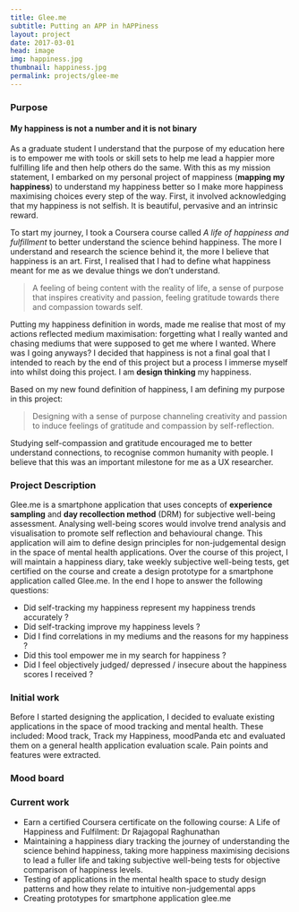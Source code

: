 ```yaml
---
title: Glee.me
subtitle: Putting an APP in hAPPiness
layout: project
date: 2017-03-01
head: image
img: happiness.jpg
thumbnail: happiness.jpg
permalink: projects/glee-me
---
```


### Purpose

#### My happiness is not a number and it is not binary

As a graduate student I understand that the purpose of my education here is to empower me with tools or skill sets to help me lead a happier more fulfilling life and then help others do the same. With this as my mission statement, I embarked on my personal project of mappiness (**mapping my happiness**) to understand my happiness better so I make more happiness maximising choices every step of the way. First, it involved acknowledging that my happiness is not selfish. It is beautiful, pervasive and an intrinsic reward.

To start my journey, I took a Coursera course called *A life of happiness and fulfillment* to better understand the science behind happiness. The more I understand and research the science behind it, the more I believe that happiness is an art. First, I realised that I had to define what happiness meant for me as we devalue things we don’t understand.

>A feeling of being content with the reality of life, a sense of purpose that inspires creativity and passion, feeling gratitude towards there and compassion towards self.

Putting my happiness definition in words, made me realise that most of my actions reflected medium maximisation: forgetting what I really wanted and chasing mediums that were supposed to get me where I wanted. Where was I going anyways? I decided that happiness is not a final goal that I intended to reach by the end of this project but a process I immerse myself into whilst doing this project. I am **design thinking** my happiness. 

Based on my new found definition of happiness, I am defining my purpose in this project:

>Designing with a sense of purpose channeling creativity and passion to induce feelings of gratitude and compassion by self-reflection.

Studying self-compassion and gratitude encouraged me to better understand connections, to recognise common humanity with people. I believe that this was an important milestone for me as a UX researcher.

### Project Description

Glee.me is a smartphone application that uses concepts of **experience sampling** and **day recollection method** (DRM) for subjective well-being assessment. Analysing well-being scores would involve trend analysis and visualisation to promote self reflection and behavioural change. This application will aim to define design principles for non-judgemental design in the space of mental health applications. Over the course of this project, I will maintain a happiness diary, take weekly subjective well-being tests, get certified on the course and create a design prototype for a smartphone application called Glee.me. In the end I hope to answer the following questions:
* Did self-tracking my happiness represent my happiness trends accurately ?
* Did self-tracking improve my happiness levels ?
* Did I find correlations in my mediums and the reasons for my happiness ?
* Did this tool empower me in my search for happiness ?
* Did I feel objectively judged/ depressed / insecure about the happiness scores I received ?

### Initial work

Before I started designing the application, I decided to evaluate existing applications in the space of mood tracking and mental health. These included: Mood track, Track my Happiness, moodPanda etc and evaluated them on a general health application evaluation scale. Pain points and features were extracted.

### Mood board

<a data-pin-do="embedBoard" data-pin-board-width="800" data-pin-scale-height="450" data-pin-scale-width="80" href="https://www.pinterest.com/nehajavalagi/my-happiness-project-health-board/"></a>

### Current work

* Earn a certified Coursera certificate on the following course: A Life of Happiness and Fulfilment: Dr Rajagopal Raghunathan
* Maintaining a happiness diary tracking the journey of understanding the science behind happiness, taking more happiness maximising decisions to lead a fuller life and taking subjective well-being tests for objective comparison of happiness levels.
* Testing of applications in the mental health space to study design patterns and how they relate to intuitive non-judgemental apps
* Creating prototypes for smartphone application glee.me
